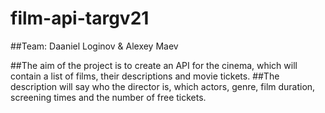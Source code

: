 # film-api-targv21

##Team: Daaniel Loginov & Alexey Maev





##The aim of the project is to create an API for the cinema, which will contain a list of films, their descriptions and movie tickets. 
##The description will say who the director is, which actors, genre, film duration, screening times and the number of free tickets.